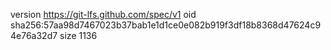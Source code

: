 version https://git-lfs.github.com/spec/v1
oid sha256:57aa98d7467023b37bab1e1d1ce0e082b919f3df18b8368d47624c94e76a32d7
size 1136
